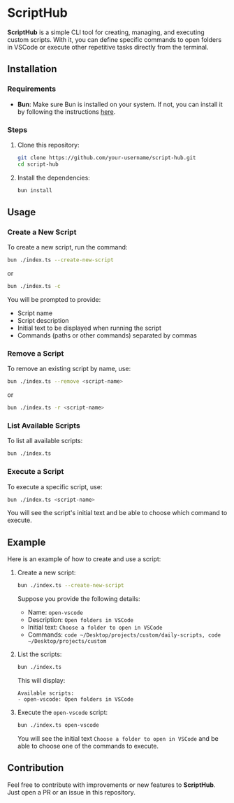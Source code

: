 
# ScriptHub

**ScriptHub** is a simple CLI tool for creating, managing, and executing custom scripts. With it, you can define specific commands to open folders in VSCode or execute other repetitive tasks directly from the terminal.

## Installation

### Requirements

- **Bun**: Make sure Bun is installed on your system. If not, you can install it by following the instructions [here](https://bun.sh/).

### Steps

1. Clone this repository:

   ```bash
   git clone https://github.com/your-username/script-hub.git
   cd script-hub
   ```

2. Install the dependencies:

   ```bash
   bun install
   ```

## Usage

### Create a New Script

To create a new script, run the command:

```bash
bun ./index.ts --create-new-script
```

or

```bash
bun ./index.ts -c
```

You will be prompted to provide:
- Script name
- Script description
- Initial text to be displayed when running the script
- Commands (paths or other commands) separated by commas

### Remove a Script

To remove an existing script by name, use:

```bash
bun ./index.ts --remove <script-name>
```

or

```bash
bun ./index.ts -r <script-name>
```

### List Available Scripts

To list all available scripts:

```bash
bun ./index.ts
```

### Execute a Script

To execute a specific script, use:

```bash
bun ./index.ts <script-name>
```

You will see the script's initial text and be able to choose which command to execute.

## Example

Here is an example of how to create and use a script:

1. Create a new script:

   ```bash
   bun ./index.ts --create-new-script
   ```

   Suppose you provide the following details:
   - Name: `open-vscode`
   - Description: `Open folders in VSCode`
   - Initial text: `Choose a folder to open in VSCode`
   - Commands: `code ~/Desktop/projects/custom/daily-scripts, code ~/Desktop/projects/custom`

2. List the scripts:

   ```bash
   bun ./index.ts
   ```

   This will display:
   ```
   Available scripts:
   - open-vscode: Open folders in VSCode
   ```

3. Execute the `open-vscode` script:

   ```bash
   bun ./index.ts open-vscode
   ```

   You will see the initial text `Choose a folder to open in VSCode` and be able to choose one of the commands to execute.

## Contribution

Feel free to contribute with improvements or new features to **ScriptHub**. Just open a PR or an issue in this repository.

